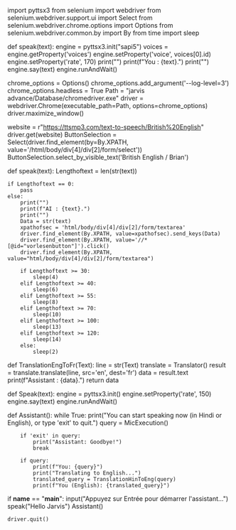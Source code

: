 import pyttsx3
from selenium import webdriver
from selenium.webdriver.support.ui import Select
from selenium.webdriver.chrome.options import Options
from selenium.webdriver.common.by import By
from time import sleep

def speak(text):
    engine = pyttsx3.init("sapi5")
    voices = engine.getProperty('voices')
    engine.setProperty('voice', voices[0].id)
    engine.setProperty('rate', 170)
    print("")
    print(f"You : {text}.")
    print("")
    engine.say(text)
    engine.runAndWait()

chrome_options = Options()
chrome_options.add_argument('--log-level=3')
chrome_options.headless = True
Path = "jarvis advance/Database/chromedriver.exe" 
driver = webdriver.Chrome(executable_path=Path, options=chrome_options)
driver.maximize_window()

website = r"https://ttsmp3.com/text-to-speech/British%20English"
driver.get(website)
ButtonSelection = Select(driver.find_element(by=By.XPATH, value='/html/body/div[4]/div[2]/form/select'))
ButtonSelection.select_by_visible_text('British English / Brian')

def speak(text):
    Lengthoftext = len(str(text))
    
    if Lengthoftext == 0:
        pass
    else:
        print("")
        print(f"AI : {text}.")
        print("")
        Data = str(text)
        xpathofsec = 'html/body/div[4]/div[2]/form/textarea'
        driver.find_element(By.XPATH, value=xpathofsec).send_keys(Data)
        driver.find_element(By.XPATH, value='//*[@id="vorlesenbutton"]').click()
        driver.find_element(By.XPATH, value="html/body/div[4]/div[2]/form/textarea")
        
        if Lengthoftext >= 30:
            sleep(4)
        elif Lengthoftext >= 40:
            sleep(6)
        elif Lengthoftext >= 55:
            sleep(8)
        elif Lengthoftext >= 70:
            sleep(10)
        elif Lengthoftext >= 100:
            sleep(13)
        elif Lengthoftext >= 120:
            sleep(14)
        else:
            sleep(2)

def TranslationEngToFr(Text):
    line = str(Text)
    translate = Translator()
    result = translate.translate(line, src='en', dest='fr')
    data = result.text
    print(f"Assistant : {data}.")
    return data

def Speak(text):
    engine = pyttsx3.init()
    engine.setProperty('rate', 150)
    engine.say(text)
    engine.runAndWait()

def Assistant():
    while True:
        print("You can start speaking now (in Hindi or English), or type 'exit' to quit.")
        query = MicExecution()
        
        if 'exit' in query:
            print("Assistant: Goodbye!")
            break
        
        if query:
            print(f"You: {query}")
            print("Translating to English...")
            translated_query = TranslationHinToEng(query)
            print(f"You (English): {translated_query}")

if __name__ == "__main__":
    input("Appuyez sur Entrée pour démarrer l'assistant...")
    speak("Hello Jarvis")
    Assistant()

    driver.quit()

